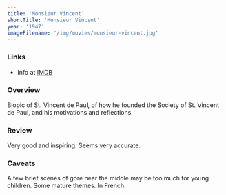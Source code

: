 ```yaml
---
title: 'Monsieur Vincent'
shortTitle: 'Monsieur Vincent'
year: '1947'
imageFilename: '/img/movies/monsieur-vincent.jpg'
---
```


### Links

* Info at [IMDB](https://www.imdb.com/title/tt0039632/)

### Overview

Biopic of St. Vincent de Paul, of how he founded the Society of St. Vincent de Paul, and his motivations and reflections.

### Review

Very good and inspiring. Seems very accurate.

### Caveats

A few brief scenes of gore near the middle may be too much for young children. Some mature themes. In French.
